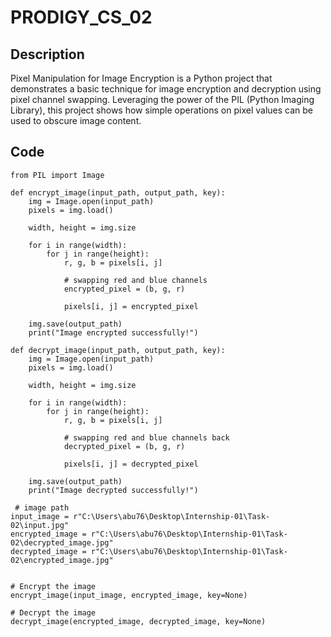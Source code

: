 # PRODIGY_CS_02
## Description
Pixel Manipulation for Image Encryption is a Python project that demonstrates a basic technique for image encryption and decryption using pixel channel swapping. Leveraging the power of the PIL (Python Imaging Library), this project shows how simple operations on pixel values can be used to obscure image content.

## Code
```
from PIL import Image

def encrypt_image(input_path, output_path, key):
    img = Image.open(input_path)
    pixels = img.load()

    width, height = img.size

    for i in range(width):
        for j in range(height):
            r, g, b = pixels[i, j]

            # swapping red and blue channels
            encrypted_pixel = (b, g, r)

            pixels[i, j] = encrypted_pixel

    img.save(output_path)
    print("Image encrypted successfully!")

def decrypt_image(input_path, output_path, key):
    img = Image.open(input_path)
    pixels = img.load()

    width, height = img.size

    for i in range(width):
        for j in range(height):
            r, g, b = pixels[i, j]

            # swapping red and blue channels back
            decrypted_pixel = (b, g, r)

            pixels[i, j] = decrypted_pixel

    img.save(output_path)
    print("Image decrypted successfully!")

 # image path
input_image = r"C:\Users\abu76\Desktop\Internship-01\Task-02\input.jpg"
encrypted_image = r"C:\Users\abu76\Desktop\Internship-01\Task-02\decrypted_image.jpg"
decrypted_image = r"C:\Users\abu76\Desktop\Internship-01\Task-02\encrypted_image.jpg"


# Encrypt the image
encrypt_image(input_image, encrypted_image, key=None)

# Decrypt the image
decrypt_image(encrypted_image, decrypted_image, key=None)
```

